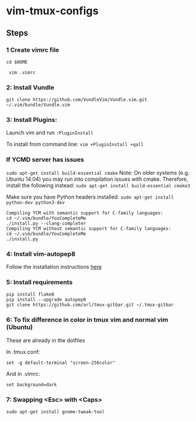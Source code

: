 # vim-tmux-configs

## Steps

### 1 Create vimrc file
```cd $HOME ```

``` vim .vimrc```

### 2: Install Vundle
```git clone https://github.com/VundleVim/Vundle.vim.git ~/.vim/bundle/Vundle.vim```

### 3: Install Plugins:
Launch vim and run ```:PluginInstall```

To install from command line: ```vim +PluginInstall +qall```

### If YCMD server has issues
```sudo apt-get install build-essential cmake```
Note: On older systems (e.g. Ubuntu 14.04) you may run into compilation issues with cmake. Therefore, install the following instead:
```sudo apt-get install build-essential cmake3```

Make sure you have Python headers installed:
```sudo apt-get install python-dev python3-dev```
```
Compiling YCM with semantic support for C-family languages:
cd ~/.vim/bundle/YouCompleteMe
./install.py --clang-completer
Compiling YCM without semantic support for C-family languages:
cd ~/.vim/bundle/YouCompleteMe
./install.py
```
### 4: Install vim-autopep8
Follow the installation instructions [here](https://github.com/tell-k/vim-autopep8)

### 5: Install requirements
```
pip install flake8
pip install --upgrade autopep8 
git clone https://github.com/arl/tmux-gitbar.git ~/.tmux-gitbar
```

### 6: To fix difference in color in tmux vim and normal vim (Ubuntu)
These are already in the dotfiles

In .tmux.conf:
```
set -g default-terminal "screen-256color"
```
And in .vimrc:
```
set background=dark
```

### 7: Swapping \<Esc\> with \<Caps\>
```
sudo apt-get install gnome-tweak-tool
```
